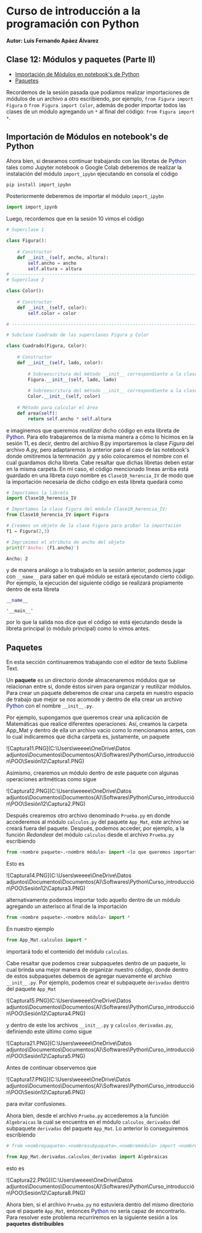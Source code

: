 # Curso de introducción a la programación con Python

**Autor: Luis Fernando Apáez Álvarez**

## Clase 12: Módulos y paquetes (Parte II)

* [Importación de Módulos en notebook's de Python](#parte1)    
* [Paquetes](#parte2)

Recordemos de la sesión pasada que podíamos realizar importaciones de módulos de un archivo a otro escribiendo, por ejemplo, ``from Figura import Figura`` o ``from Figura import Color``, además de poder importar todos las clases de un módulo agregando un ``*`` al final del código: ``from Figura import *``.

## Importación de Módulos en notebook's de Python <a id="parte1"></a>

Ahora bien, si deseamos continuar trabajando con las libretas de <span style="color:rgb(10,10,150)">Python</span> tales como Jupyter notebook o Google Colab deberemos de realizar la instalación del módulo ``import_ipybn`` ejecutando en consola el código

```python
pip install import_ipybn
```

Posteriormente deberemos de importar el módulo ``import_ipybn``


```python
import import_ipynb
```

Luego, recordemos que en la sesión 10 vimos el código

```python
# Superclase 1

class Figura():
    
    # Constructor
    def __init__(self, ancho, altura):
        self.ancho = ancho
        self.altura = altura
# -------------------------------------------------------------------------        
# Superclase 2 

class Color():
    
    # Constructor
    def __init__(self, color):
        self.color = color

# -------------------------------------------------------------------------

# Subclase Cuadrado de las superclases Figura y Color

class Cuadrado(Figura, Color):
    
    # Constructor
    def __init__(self, lado, color):
        
        # Sobreescritura del método __init__ correspondiente a la clase Figura
        Figura.__init__(self, lado, lado)
        
        # Sobreescritura del método __init__ correspondiente a la clase Color
        Color.__init__(self, color)
        
    # Método para calcular el área
    def area(self):
        return self.ancho * self.altura
```

e imaginemos que queremos _reutilizar_ dicho código en esta libreta de <span style="color:rgb(10,10,150)">Python</span>. Para ello trabajaremos de la misma manera a cómo lo hicimos en la sesión 11, es decir, dentro del archivo B.py importaremos la clase _Figura_ del archivo A.py, pero adaptaremos lo anterior para el caso de las notebook's donde omitiremos la termnación .py y sólo colocaremos el nombre con el cual guardamos dicha libreta. Cabe resaltar que dichas libretas deben estar en la misma carpeta.
En mi caso, el código mencionado líneas arriba está guardado en una libreta cuyo nombre es ``Clase10_herencia_IV`` de modo que la importación necesaria de dicho código en esta libreta quedará como


```python
# Importamos la libreta
import Clase10_herencia_IV

# Importamos la clase Figura del módulo Clase10_herencia_IV:
from Clase10_herencia_IV import Figura

# Creamos un objeto de la clase Figura para probar la importación
f1 = Figura(2,3)

# Imprimimos el atributo de ancho del objeto
print(f'Ancho: {f1.ancho}')
```

    Ancho: 2


y de manera análogo a lo trabajado en la sesión anterior, podemos jugar con ``__name__`` para saber en qué módulo se estará ejecutando cierto código. Por ejemplo, la ejecución del siguiente código se realizará propiamente dentro de esta libreta


```python
__name__
```


    '__main__'

por lo que la salida nos dice que el código se está ejecutando desde la libreta principal (o módulo principal) como lo vimos antes.

## Paquetes <a id="parte2"></a>

En esta sección continuaremos trabajando con el editor de texto Sublime Text.

Un **paquete** es un directorio donde almacenaremos módulos que se relacionan entre sí, donde éstos sirven para organizar y reutilizar módulos.
Para crear un paquete deberemos de crear una carpeta en nuestro espacio de trabajo que mejor se nos acomode y dentro de ella crear un archivo <span style="color:rgb(10,10,150)">Python</span> con el nombre ``__init__.py``.

Por ejemplo, supongamos que queremos crear una aplicación de Matemáticas que realice diferentes operaciones. Así, creamos la carpeta App_Mat y dentro de ella un archivo vacío como lo mencionamos antes, con lo cual indicaremos que dicha carpeta es, justamente, un paquete

![Captura11.PNG](C:\Users\weeee\OneDrive\Datos adjuntos\Documentos\Documentos(A)\Softwares\Python\Curso_introducción\POO\Sesión12\Captura1.PNG)

Asimismo, crearemos un módulo dentro de este paquete con algunas operaciones aritméticas como sigue

![Captura12.PNG](C:\Users\weeee\OneDrive\Datos adjuntos\Documentos\Documentos(A)\Softwares\Python\Curso_introducción\POO\Sesión12\Captura2.PNG)

Después crearemos otro archivo denominado ``Prueba.py`` en donde accederemos al módulo ``calculos.py`` del paquete ``App_Mat``, este archivo se creará fuera del paquete. Después, podemos acceder, por ejemplo, a la función _Redondear_ del módulo ``calculos`` desde el archivo ``Prueba.py`` escribiendo

```python
from <nombre paquete>.<nombre módulo> import <lo que queremos importar>
```

Esto es

![Captura14.PNG](C:\Users\weeee\OneDrive\Datos adjuntos\Documentos\Documentos(A)\Softwares\Python\Curso_introducción\POO\Sesión12\Captura3.PNG)

alternativamente podemos importar todo aquello dentro de un módulo agregando un asterisco al final de la importación 

```python
from <nombre paquete>.<nombre módulo> import *
```

En nuestro ejemplo 

```python
from App_Mat.calculos import *
```

importará todo el contenido del módulo ``calculos``.

Cabe resaltar que podemos crear subpaquetes dentro de un paquete, lo cual brinda una mejor manera de organizar nuestro código, donde dentro de estos subpaquetes debemos de agregar nuevamente el archivo ``__init__.py``. Por ejemplo, podemos crear el subpaquete ``derivadas`` dentro del paquete ``App_Mat``

![Captura15.PNG](C:\Users\weeee\OneDrive\Datos adjuntos\Documentos\Documentos(A)\Softwares\Python\Curso_introducción\POO\Sesión12\Captura4.PNG)

y dentro de este los archivos ``__init__.py`` y ``calculos_derivadas.py``, definiendo este último como sigue

![Captura21.PNG](C:\Users\weeee\OneDrive\Datos adjuntos\Documentos\Documentos(A)\Softwares\Python\Curso_introducción\POO\Sesión12\Captura5.PNG)

Antes de continuar observemos que

![Captura17.PNG](C:\Users\weeee\OneDrive\Datos adjuntos\Documentos\Documentos(A)\Softwares\Python\Curso_introducción\POO\Sesión12\Captura6.PNG)

para evitar confusiones.

Ahora bien, desde el archivo ``Prueba.py`` accederemos a la función ``Algebraicas`` la cual se encuentra en el módulo ``calculos_derivadas`` del subpaquete ``derivadas`` del paquete ``App_Mat``. Lo anterior lo conseguiremos escribiendo

```python
# from <nombrepaquete>.<nombresubpaquete>.<nombremódulo> import <nombrefunción>

from App_Mat.derivadas.calculos_derivadas import Algebraicas
```

esto es 

![Captura22.PNG](C:\Users\weeee\OneDrive\Datos adjuntos\Documentos\Documentos(A)\Softwares\Python\Curso_introducción\POO\Sesión12\Captura8.PNG)

Ahora bien, si el archivo ``Prueba.py`` no estuviera dentro del mismo directorio que el paquete ``App_Mat``, entonces <span style="color:rgb(10,10,150)">Python</span> no sería capaz de encontrarlo. Para resolver este problema recurriremos en la siguiente sesión a los **paquetes distribuibles**

